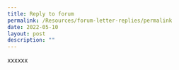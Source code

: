 ```yaml
---
title: Reply to forum
permalink: /Resources/forum-letter-replies/permalink
date: 2022-05-10
layout: post
description: ""
---
```

xxxxxx